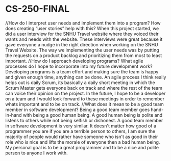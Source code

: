 # CS-250-FINAL
//How do I interpret user needs and implement them into a program? How does creating “user stories” help with this?
When this project started, we did a user interview for the SNHU Travel website where they voiced their wants and needs with the website. These interviews were great because it gave everyone a nudge in the right direction when working on the SNHU Travel Website. The way we implementing the user needs was by putting the requests on a product backlog and prioritizing them from most to least important. 
//How do I approach developing programs? What agile processes do I hope to incorporate into my future development work?
Developing programs is a team effort and making sure the team is happy and given enough time, anything can be done. An agile process I think really helps out is daily Scrum, its basically a daily short meeting in which the Scrum Master gets everyone back on track and where the rest of the team can voice their opinion on the project. In the future, I hope to be a developer on a team and I would look forward to these meetings in order to remember whats important and to be on track. 
//What does it mean to be a good team member in software development?
Being a good team member goes hand-in-hand with being a good human being. A good human being is polite and listens to others while not being selfish or dishonest. A good team member in software development is very similar. It doesn't matter how good of a programmer you are if you are a terrible person to others, I am sure the majority of people would rather have someone who isn't as good in their role who is nice and lifts the morale of everyone then a bad human being. My personal goal is to be a great programmer and to be a nice and polite person to anyone I work with. 
